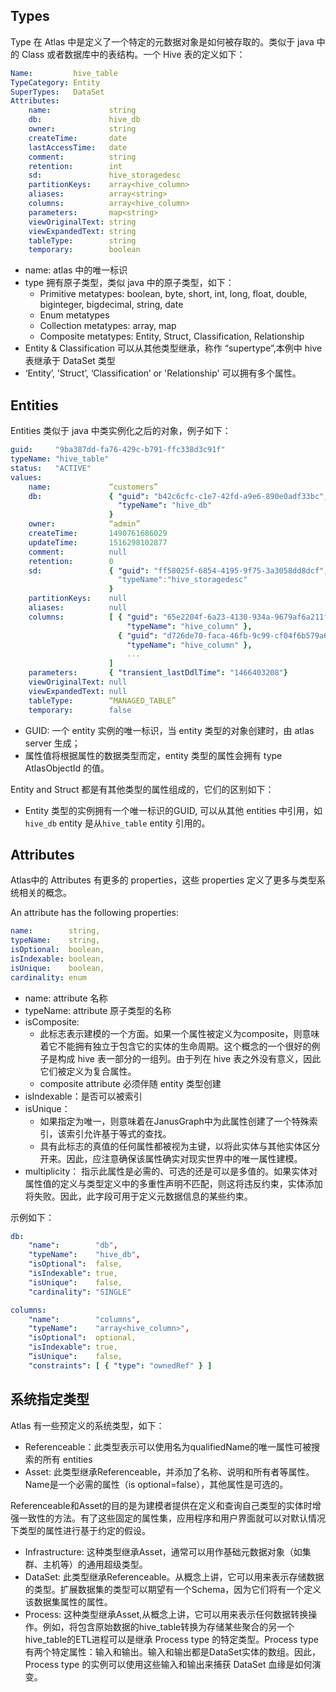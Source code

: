 ## Types

Type 在 Atlas 中是定义了一个特定的元数据对象是如何被存取的。类似于 java 中的 Class 或者数据库中的表结构。一个 Hive 表的定义如下：
```yaml
Name:         hive_table
TypeCategory: Entity
SuperTypes:   DataSet
Attributes:
    name:             string
    db:               hive_db
    owner:            string
    createTime:       date
    lastAccessTime:   date
    comment:          string
    retention:        int
    sd:               hive_storagedesc
    partitionKeys:    array<hive_column>
    aliases:          array<string>
    columns:          array<hive_column>
    parameters:       map<string>
    viewOriginalText: string
    viewExpandedText: string
    tableType:        string
    temporary:        boolean
```

- name: atlas 中的唯一标识
- type 拥有原子类型，类似 java 中的原子类型，如下：
  - Primitive metatypes: boolean, byte, short, int, long, float, double, biginteger, bigdecimal, string, date
  - Enum metatypes
  - Collection metatypes: array, map
  - Composite metatypes: Entity, Struct, Classification, Relationship
- Entity & Classification 可以从其他类型继承，称作 “supertype”,本例中 hive 表继承于 DataSet 类型
- ‘Entity’, ‘Struct’, ‘Classification’ or 'Relationship' 可以拥有多个属性。


## Entities

Entities 类似于 java 中类实例化之后的对象，例子如下：
```yaml
guid:     "9ba387dd-fa76-429c-b791-ffc338d3c91f"
typeName: "hive_table"
status:   "ACTIVE"
values:
    name:             “customers”
    db:               { "guid": "b42c6cfc-c1e7-42fd-a9e6-890e0adf33bc",
                        "typeName": "hive_db"
                      }
    owner:            “admin”
    createTime:       1490761686029
    updateTime:       1516298102877
    comment:          null
    retention:        0
    sd:               { "guid": "ff58025f-6854-4195-9f75-3a3058dd8dcf",
                        "typeName":"hive_storagedesc"
                      }
    partitionKeys:    null
    aliases:          null
    columns:          [ { "guid": "65e2204f-6a23-4130-934a-9679af6a211f",
                          "typeName": "hive_column" },
                        { "guid": "d726de70-faca-46fb-9c99-cf04f6b579a6",
                          "typeName": "hive_column" },
                          ...
                      ]
    parameters:       { "transient_lastDdlTime": "1466403208"}
    viewOriginalText: null
    viewExpandedText: null
    tableType:        “MANAGED_TABLE”
    temporary:        false
```

- GUID: 一个 entity 实例的唯一标识，当 entity 类型的对象创建时，由 atlas server 生成；
- 属性值将根据属性的数据类型而定，entity 类型的属性会拥有 type AtlasObjectId 的值。

Entity and Struct 都是有其他类型的属性组成的，它们的区别如下：
- Entity 类型的实例拥有一个唯一标识的GUID, 可以从其他 entities 中引用，如 `hive_db` entity 是从`hive_table` entity 引用的。 


## Attributes

Atlas中的 Attributes 有更多的 properties，这些 properties 定义了更多与类型系统相关的概念。

An attribute has the following properties:
```yaml
name:        string,
typeName:    string,
isOptional:  boolean,
isIndexable: boolean,
isUnique:    boolean,
cardinality: enum
```

- name: attribute 名称
- typeName: attribute 原子类型的名称
- isComposite: 
  - 此标志表示建模的一个方面。如果一个属性被定义为composite，则意味着它不能拥有独立于包含它的实体的生命周期。这个概念的一个很好的例子是构成 hive 表一部分的一组列。由于列在 hive 表之外没有意义，因此它们被定义为复合属性。
  - composite attribute 必须伴随 entity 类型创建
- isIndexable：是否可以被索引
- isUnique：
  - 如果指定为唯一，则意味着在JanusGraph中为此属性创建了一个特殊索引，该索引允许基于等式的查找。
  - 具有此标志的真值的任何属性都被视为主键，以将此实体与其他实体区分开来。因此，应注意确保该属性确实对现实世界中的唯一属性建模。
- multiplicity： 指示此属性是必需的、可选的还是可以是多值的。如果实体对属性值的定义与类型定义中的多重性声明不匹配，则这将违反约束，实体添加将失败。因此，此字段可用于定义元数据信息的某些约束。

示例如下：
```yaml
db:
    "name":        "db",
    "typeName":    "hive_db",
    "isOptional":  false,
    "isIndexable": true,
    "isUnique":    false,
    "cardinality": "SINGLE"

columns:
    "name":        "columns",
    "typeName":    "array<hive_column>",
    "isOptional":  optional,
    "isIndexable": true,
    “isUnique":    false,
    "constraints": [ { "type": "ownedRef" } ]
```

## 系统指定类型

Atlas 有一些预定义的系统类型，如下：
- Referenceable：此类型表示可以使用名为qualifiedName的唯一属性可被搜索的所有 entities
- Asset: 此类型继承Referenceable，并添加了名称、说明和所有者等属性。Name是一个必需的属性（is optional=false），其他属性是可选的。

Referenceable和Asset的目的是为建模者提供在定义和查询自己类型的实体时增强一致性的方法。有了这些固定的属性集，应用程序和用户界面就可以对默认情况下类型的属性进行基于约定的假设。

- Infrastructure: 这种类型继承Asset，通常可以用作基础元数据对象（如集群、主机等）的通用超级类型。
- DataSet: 此类型继承Referenceable。从概念上讲，它可以用来表示存储数据的类型。扩展数据集的类型可以期望有一个Schema，因为它们将有一个定义该数据集属性的属性。
- Process: 这种类型继承Asset,从概念上讲，它可以用来表示任何数据转换操作。例如，将包含原始数据的hive_table转换为存储某些聚合的另一个hive_table的ETL进程可以是继承 Process type 的特定类型。Process type 有两个特定属性：输入和输出。输入和输出都是DataSet实体的数组。因此，Process type 的实例可以使用这些输入和输出来捕获 DataSet 血缘是如何演变。